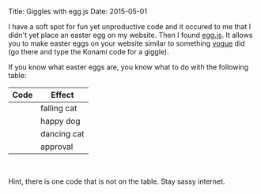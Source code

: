 Title: Giggles with egg.js
Date: 2015-05-01

<link rel="stylesheet" href="//maxcdn.bootstrapcdn.com/font-awesome/4.3.0/css/font-awesome.min.css">
<script type="text/javascript" src="https://cdn.rawgit.com/mikeflynn/egg.js/master/egg.min.js"></script>

I have a soft spot for fun yet unproductive code and it occured to me that I didn't yet place an easter egg on my website. Then I found [egg.js](http://thatmikeflynn.com/egg.js/). It allows you to make easter eggs on your website similar to something [vogue](http://www.vogue.co.uk/) did (go there and type the Konami code for a giggle).

If you know what easter eggs are, you know what to do with the following table: 

<img id="egg0" src="/theme/images/giggles_egg_0.gif" alt="" style="display: none;">
<img id="egg1" src="/theme/images/giggles_egg_1.gif" alt="" style="display: none;">
<img id="egg2" src="/theme/images/giggles_egg_2.gif" alt="" style="display: none;">
<img id="egg3" src="/theme/images/giggles_egg_3.gif" alt="" style="display: none;">
<img id="egg4" src="/theme/images/giggles_egg_4.jpg" alt="" style="display: none;">

<table>
	<thead>
	  <tr>
	     <th>Code</th>
	     <th>Effect</th>
	  </tr>
	 </thead>
	<tr>
		<td><i class="fa fa-arrow-up"></i><i class="fa fa-arrow-down"></i><i class="fa fa-arrow-up"></i><i class="fa fa-arrow-down"></i></td>
		<td>falling cat</td>
	</tr>
	<tr>
		<td><i class="fa fa-arrow-right"><i class="fa fa-arrow-left"><i class="fa fa-arrow-right"><i class="fa fa-arrow-left"><i class="fa fa-arrow-right"><i class="fa fa-arrow-left"></td>
		<td>happy dog</td>
	</tr>
	<tr>
		<td><i class="fa fa-arrow-left"><i class="fa fa-arrow-right"><i class="fa fa-arrow-left"><i class="fa fa-arrow-right"><i class="fa fa-arrow-left"><i class="fa fa-arrow-right"></td>
		<td>dancing cat</td>
	</tr>
	<tr>
		<td><i class="fa fa-arrow-down"><i class="fa fa-arrow-up"><i class="fa fa-arrow-down"><i class="fa fa-arrow-left"><i class="fa fa-arrow-down"></i></td>
		<td>approval</td>
	</tr>
</table>

<br> 

Hint, there is one code that is not on the table. Stay sassy internet.

<script>
var egg0 = new Egg("up,down,up,down", function() {
	jQuery('#egg0').fadeIn(500, function() {
		window.setTimeout(function() { jQuery('#egg0').hide(); }, 2000);
	});
}).listen();
var egg1 = new Egg("right,left,right,left,right,left", function() {
	jQuery('#egg1').fadeIn(500, function() {
		window.setTimeout(function() { jQuery('#egg1').hide(); }, 2000);
	});
}).listen();
var egg2 = new Egg("left,right,left,right,left,right", function() {
	jQuery('#egg2').fadeIn(500, function() {
		window.setTimeout(function() { jQuery('#egg2').hide(); }, 2000);
	});
}).listen();
var egg3 = new Egg("down,up,down,left,down", function() {
	jQuery('#egg3').fadeIn(500, function() {
		window.setTimeout(function() { jQuery('#egg3').hide(); }, 2000);
	});
}).listen();
var egg4 = new Egg("up,up,down,down,left,right,left,right,b,a", function() {
	jQuery('#egg4').fadeIn(500, function() {
		window.setTimeout(function() { jQuery('#egg4').hide(); }, 2000);
	});
}).listen();
</script>
